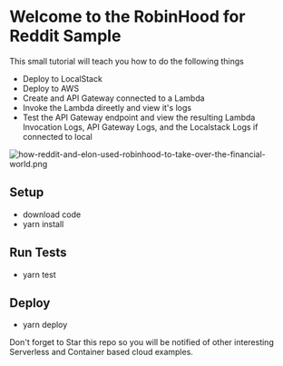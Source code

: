 # Welcome to the RobinHood for Reddit Sample

This small tutorial will teach you how to do the following things

  - Deploy to LocalStack
  - Deploy to AWS
  - Create and API Gateway connected to a Lambda
  - Invoke the Lambda direetly and view it's logs
  - Test the API Gateway endpoint and view the resulting Lambda Invocation Logs, API Gateway Logs, and the Localstack Logs if connected to local

![how-reddit-and-elon-used-robinhood-to-take-over-the-financial-world.png](https://s3.us-west-2.amazonaws.com/robinhood-for-reddit/how-reddit-and-elon-used-robinhood-to-take-over-the-financial-world.png)
  

## Setup
- download code
- yarn install

## Run Tests
- yarn test

## Deploy
- yarn deploy

Don't forget to Star this repo so you will be notified of other interesting Serverless and Container based cloud examples.
